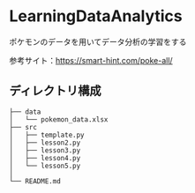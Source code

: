 # LearningDataAnalytics
ポケモンのデータを用いてデータ分析の学習をする

参考サイト：<https://smart-hint.com/poke-all/>

## ディレクトリ構成


~~~
├── data
│   └── pokemon_data.xlsx
├── src
│   ├── template.py
│   ├── lesson2.py
│   ├── lesson3.py
│   ├── lesson4.py
│   └── lesson5.py
│
└── README.md
~~~
